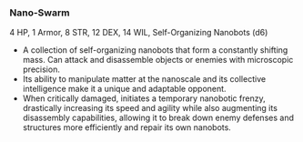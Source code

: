 ### Nano-Swarm

4 HP, 1 Armor, 8 STR, 12 DEX, 14 WIL, Self-Organizing Nanobots (d6)

- A collection of self-organizing nanobots that form a constantly shifting mass. Can attack and disassemble objects or enemies with microscopic precision.
- Its ability to manipulate matter at the nanoscale and its collective intelligence make it a unique and adaptable opponent.
- When critically damaged, initiates a temporary nanobotic frenzy, drastically increasing its speed and agility while also augmenting its disassembly capabilities, allowing it to break down enemy defenses and structures more efficiently and repair its own nanobots.

